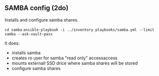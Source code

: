 ## SAMBA config (2do)
Installs and configure samba shares.

`cd samba`
`ansible-playbook -i ../inventory playbooks/samba.yml --limit samba --ask-vault-pass`

It does:
* installs samba
* creates ro user for samba "read only" accessaccess
* mounts externall SSD drice where samba shares will be stored
* configure samba shares
